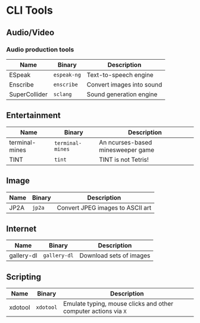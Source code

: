 # CLI Tools

## Audio/Video

### Audio production tools

| Name          | Binary      | Description               |
| -             | -           | -                         |
| ESpeak        | `espeak-ng` | Text-to-speech engine     |
| Enscribe      | `enscribe`  | Convert images into sound |
| SuperCollider | `sclang`    | Sound generation engine   |

## Entertainment

| Name           | Binary           | Description                       |
| -              | -                | -                                 |
| terminal-mines | `terminal-mines` | An ncurses-based minesweeper game |
| TINT           | `tint`           | TINT is not Tetris!               |

## Image

| Name | Binary | Description                      |
| -    | -      | -                                |
| JP2A | `jp2a` | Convert JPEG images to ASCII art |

## Internet

| Name       | Binary       | Description             |
| -          | -            | -                       |
| gallery-dl | `gallery-dl` | Download sets of images |

## Scripting

| Name    | Binary    | Description                                                     |
| -       | -         | -                                                               |
| xdotool | `xdotool` | Emulate typing, mouse clicks and other computer actions via `X` |
